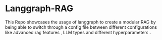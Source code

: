 # Langgraph-RAG
This Repo showcases the usage of langgraph to create a modular RAG by being able to switch through a config file between different configurations like advanced rag features , LLM types and different hyperparameters .
